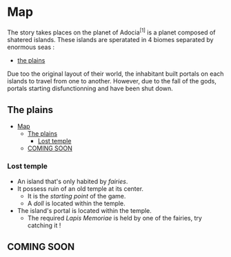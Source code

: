 # Map

The story takes places on the planet of Adocia$^\text{[1]}$ is a planet composed of shatered islands.
These islands are speratated in 4 biomes separated by enormous seas :
 - [the plains](#the-plains)

Due too the original layout of their world, the inhabitant built portals on each islands to travel from one to another.
However, due to the fall of the gods, portals starting disfunctionning and have been shut down.

## The plains

- [Map](#map)
  - [The plains](#the-plains)
    - [Lost temple](#lost-temple)
  - [COMING SOON](#coming-soon)

### Lost temple

- An island that's only habited by *fairies*.
- It possess ruin of an old temple at its center.
  - It is the *starting point* of the game.
  - A *doll* is located within the temple.
- The island's portal is located within the temple.
  - The required *Lapis Memoriae* is held by one of the fairies, try catching it !

## COMING SOON
